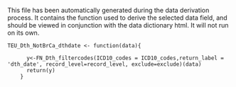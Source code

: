 This file has been automatically generated during the data derivation process.
It contains the function used to derive the selected data field, and should be viewed in conjunction with the data dictionary html.
It will not run on its own.


```
TEU_Dth_NotBrCa_dthdate <- function(data){
      
      y<-FN_Dth_filtercodes(ICD10_codes = ICD10_codes,return_label = 'dth_date', record_level=record_level, exclude=exclude)(data)
      return(y)
    }
```


